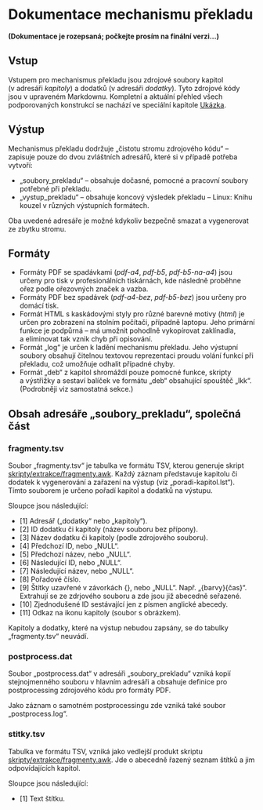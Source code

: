 <!--

Linux Kniha kouzel, dokumentace
Copyright (c) 2019, 2020 Singularis <singularis@volny.cz>

Toto dílo je dílem svobodné kultury; můžete ho šířit a modifikovat pod
podmínkami licence Creative Commons Attribution-ShareAlike 4.0 International
vydané neziskovou organizací Creative Commons. Text licence je přiložený
k tomuto projektu nebo ho můžete najít na webové adrese:

https://creativecommons.org/licenses/by-sa/4.0/

-->
# Dokumentace mechanismu překladu

**(Dokumentace je rozepsaná; počkejte prosím na finální verzi...)**

## Vstup

Vstupem pro mechanismus překladu jsou zdrojové soubory kapitol (v adresáři
*kapitoly*) a dodatků (v adresáři *dodatky*). Tyto zdrojové kódy jsou
v upraveném Markdownu. Kompletní a aktuální přehled všech podporovaných
konstrukcí se nachází ve speciální kapitole [Ukázka](../kapitoly/_ukazka.md).

## Výstup

Mechanismus překladu dodržuje „čistotu stromu zdrojového kódu“ – zapisuje pouze
do dvou zvláštních adresářů, které si v případě potřeba vytvoří:

* „soubory\_prekladu“ – obsahuje dočasné, pomocné a pracovní soubory potřebné při překladu.
* „vystup\_prekladu“ – obsahuje koncový výsledek překladu – Linux: Knihu kouzel v různých výstupních formátech.

Oba uvedené adresáře je možné kdykoliv bezpečně smazat a vygenerovat ze zbytku stromu.

## Formáty

* Formáty PDF se spadávkami (*pdf-a4*, *pdf-b5*, *pdf-b5-na-a4*) jsou určeny pro tisk v profesionálních tiskárnách, kde následně proběhne ořez podle ořezovných značek a vazba.
* Formáty PDF bez spadávek (*pdf-a4-bez*, *pdf-b5-bez*) jsou určeny pro domácí tisk.
* Formát HTML s kaskádovými styly pro různé barevné motivy (*html*) je určen pro zobrazení na stolním počítači, případně laptopu. Jeho primární funkce je podpůrná – má umožnit pohodlně vykopírovat zaklínadla, a eliminovat tak vznik chyb při opisování.
* Formát „log“ je určen k ladění mechanismu překladu. Jeho výstupní soubory obsahují čitelnou textovou reprezentaci proudu volání funkcí při překladu, což umožňuje odhalit případné chyby.
* Formát „deb“ z kapitol shromáždí pouze pomocné funkce, skripty a výstřižky a sestaví balíček ve formátu „deb“ obsahující spouštěč „lkk“. (Podrobněji viz samostatná sekce.)

## Obsah adresáře „soubory\_prekladu“, společná část

### fragmenty.tsv

Soubor „fragmenty.tsv“ je tabulka ve formátu TSV, kterou generuje skript
[skripty/extrakce/fragmenty.awk](../skripty/extrakce/fragmenty.awk).
Každý záznam představuje kapitolu či dodatek k vygenerování a zařazení na výstup
(viz „poradi-kapitol.lst“). Tímto souborem je určeno pořadí kapitol a dodatků na výstupu.

Sloupce jsou následující:

* \[1\] Adresář („dodatky“ nebo „kapitoly“).
* \[2\] ID dodatku či kapitoly (název souboru bez přípony).
* \[3\] Název dodatku či kapitoly (podle zdrojového souboru).
* \[4\] Předchozí ID, nebo „NULL“.
* \[5\] Předchozí název, nebo „NULL“.
* \[6\] Následující ID, nebo „NULL“.
* \[7\] Následující název, nebo „NULL“.
* \[8\] Pořadové číslo.
* \[9\] Štítky uzavřené v závorkách {}, nebo „NULL“. Např. „{barvy}{čas}“. Extrahují se ze zdrjového souboru a zde jsou již abecedně seřazené.
* \[10\] Zjednodušené ID sestávající jen z písmen anglické abecedy.
* \[11\] Odkaz na ikonu kapitoly (soubor s obrázkem).

Kapitoly a dodatky, které na výstup nebudou zapsány, se do tabulky „fragmenty.tsv“ neuvádí.

### postprocess.dat

Soubor „postprocess.dat“ v adresáři „soubory\_prekladu“ vzniká kopií stejnojmenného souboru
v hlavním adresáři a obsahuje definice pro postprocessing zdrojového kódu pro formáty PDF.

Jako záznam o samotném postprocessingu zde vzniká také soubor „postprocess.log“.

### stitky.tsv

Tabulka ve formátu TSV, vzniká jako vedlejší produkt skriptu
[skripty/extrakce/fragmenty.awk](../skripty/extrakce/fragmenty.awk).
Jde o abecedně řazený seznam štítků a jim odpovídajících kapitol.

Sloupce jsou následující:

* \[1\] Text štítku.









<!--

Jsou podporovány tři hlavní skupiny výstupních formátů:

* Formáty PDF (pdf-a4, pdf-b5, pdf-a5) jsou určeny pro tisk.
Skript [do\_pdf.awk](../skripty/do_pdf.awk) převede zdrojový kód kapitoly
či dodatku do formátu LaTeXu. Skript [kapitola.awk](../skripty/kapitola.awk)
ho má „obalit“ do šablony, ale v současnosti tato operace nic nedělá.
Skript [postprocess.awk](../skripty/postprocess.awk) na přeloženou kapitolu
aplikuje předtiskové korekce, jsou-li definovány.
Skript [kniha.awk](../skripty/kniha.awk) pak kapitoly složí do jednoho
zdrojového souboru ve formátu LaTeX, jehož celková podoba je definovaná
v souboru [formaty/pdf/sablona.tex](../formaty/pdf/sablona.tex).
Nakonec se zavolá pdflatex a přeloží tento zdrojový kód do PDF.
Souběžně s tím jsou zpracovány obrázky pomocí nástroje ImageMagick.
* Formát HTML (html) je určený pro zobrazení na počítači a jeho hlavním účelem
je, abyste mohl/a snadno vykopírovat úseky kódu a přímo je použít bez rizika
překlepů. Skript [do\_html.awk](../skripty/do_html.awk) převede zdrojový kód
kapitoly či dodatku do formátu HTML, skript [kapitola.awk](../skripty/kapitola.awk)
pak zpracuje pouze kapitoly, které mají být vygenerovány, a vytvoří z nich
finální HTML soubory. Současně s tím se překopíruje
[sablona.css](../formaty/html/sablona.css) a požadované obrázky.
Součástí tohoto procesu je i shromáždění licenčních informací k obrázkům
ze souboru [COPYING](../COPYING) a ke kapitolám z jejich zdrojových kódů
a jejich sepsání pomocí skriptu [kapitola.awk](../skripty/kapitola.awk).
Pomocí skriptu [generovat-index-html.awk](../skripty/generovat-index-html.awk)
se pak vygeneruje hlavní HTML stránka s přehledem kapitol.
* Formát LOG (log) je určen především pro ladění lexikálně syntaktického
analyzátoru, který se nachází ve skriptu [hlavni.awk](skripty/hlavni.awk).
Tento analyzátor je společný pro všechny formáty a ve výstupu ve formátu
LOG můžete dohledat, které funkce byly volány pro zpracování jednotlivých
částí každé kapitoly. Druhou podstatnou úlohou překladu do tohoto formátu
je poměrně striktní kontrola některých požadavků a předpokladů,
která se u ostatních formátů nevyskytuje.

U každého formátu je prvním krokem překlad zdrojového textu po jednotlivých kapitolách
do základní podoby kapitol v daném formátu. Tento krok dělá skript
„skripty/do\_{*formát*}u.awk“ a u formátu LOG je to jediný krok.
Společným jádrem skriptů pro všechny formáty je lexikálně syntaktický analyzátor
ve skriptu „skripty/hlavni.awk“. Skripty pro jednotlivé formáty definují pouze
konkrétní funkce, které pak analyzátor volá. Velmi podstatná je funkce
*ZpracujZnak()*, která se volá pro každý nebílý znak textu po
odstranění escapování a všech řídicích konstrukcí. Např. nezlomitelnou mezeru
přeloží ve formátu PDF na „\~“ a ve formátu HTML na „&amp;nbsp;“.

U formátu HTML probíhá současně s tím zpracování obrázků a zkopírování stylového předpisu.

Překlad do formátů PDF je nejsložitější. Výsledkem prvního kroku jsou části
kódu ve formátu LaTeX, které se pak skriptem „skripty/kniha.awk“ spojí do jednoho
velkého zdrojového kódu a ten se příkazem „pdflatex“ přeloží do formátu PDF.

Při překladu se používají dva adresáře: Adresář „soubory\_prekladu“ slouží pro
pomocné a nehotové soubory vznikající během překladu; adresář „vystup\_prekladu“
pak obsahuje pouze požadované výstupní soubory.

## Interní soubory

### soubory\_prekladu/osnova/\*.tsv

Do těchto souborů se sepisují záznamy o sekcích a podsekcích v jednotlivých
kapitolách. Slouží především ke generování křížových odkazů ve formátu HTML.

Význam sloupců je následující:

1. Typ záznamu (KAPITOLA, SEKCE či PODSEKCE; v budoucnu přibudou další).
2. ID (např. číslo kapitoly)
3. číslo řádku, ze kterého záznam pochází
4. text (např. název kapitoly)
5. středník (jen pro ukončení a kontrolu korektního zpracování)

### soubory\_prekladu/fragmenty.tsv

Do tohoto souboru se zapisuje seznam kapitol a dodatků v pořadí, v jakém mají
být zapsány na výstup.

Význam sloupců je následující:

1. Typ („kapitoly“ nebo „dodatky“).
2. ID kapitoly či dodatku.
3. Název kapitoly či dodatku.
4. ID předchozí kapitoly či dodatku (nebo „NULL“).
5. Název předchozí kapitoly či dodatku (nebo „NULL“).
6. ID následující kapitoly či dodatku (nebo „NULL“).
7. Název následující kapitoly či dodatku (nebo „NULL“).
8. Číslo kapitoly či dodatku (odpovídá číslu řádku).
9. Seřazený výčet štítků ve formátu „{a}{b}...“, nebo „NULL“, pokud kapitola štítky nemá.

### soubory\_prekladu/postprocess.tsv

Předtiskové korekce, které mají být aplikovány. Korekce se aplikují formou
úplné náhrady původního řádku za nový a jsou specifické pouze pro jeden
výstupní formát (tzn. korekce pro výstup na papír formátu A5 se neuplatní
při výstupu na papír formátu A4).

Význam sloupců je následující.

1. ID náhrady (jedinečné číslo)
2. ID formátu (např. „pdf-b5“; musí přesně odpovídat)
3. ID kapitoly (např. „make“)
4. původní řádek
5. nový řádek

### soubory\_prekladu/postprocess.log

Do tohoto souboru se zapisuje seznam proběhlých korekcí s počtem provedených
náhrad. Má umožnit odhalit zastaralé korekce či korekce, které omylem zasáhly
nechtěný řádek.

## Konfigurace

To, které kapitoly a v jakém pořadí budou vygenerovány, se zaznamená do souboru
„soubory\_prekladu/poradi-kapitol.lst“; tento soubor se získá následovně:

1. Existuje-li soubor poradi-kapitol.lst, zkopíruje se ten.
2. Existuje-li soubor poradi-kapitol.vychozi.lst, zkopíruje se ten.
3. Jinak se seřadí podle abecedy všechny kapitoly a za ně všechny dodatky podle Makefile, s výjimkou předmluvy, která se umístí jako první, a použije se výsledek.

Druhým místem ke konfiguraci je soubor „konfig.ini“, který v současnosti
obsahuje pouze sekci [Obrázky], která určuje šířku vložených obrázků
ve formátu PDF. (Zadává se ve formátu, v jakém ji přijme zdrojový kód LaTeXu.)

### Předtiskové korekce

Zmínit je potřeba také předtiskové korekce. Ty se zapisují do souboru
„postprocess.tsv“, kde jsou následující sloupce:


Při překladu se pak u dané kapitoly v daném formátu vyhledají řádky,
které se *přesně* shodují s uvedeným „původním řádkem“ a ty se nahradí
uvedeným „novým řádkem“.

Pozor! Mechanismus překladu přijme soubor „postprocess.tsv“ jen poprvé;
pokud ho změníte, musíte smazat soubor „soubory\_prekladu/postprocess.tsv“,
aby se uplatnily nové korekce.

## Jak přidat novou kapitolu

Toto je poměrně snadný úkol.

1. Vytvořte ze šablony [\_sablona.md](../kapitoly/_sablona.md) nový zdrojový soubor v adresáři „kapitoly“. Jeho název bez přípony „.md“ bude sloužit jako ID kapitoly.
2. Doplňte do souboru název kapitoly (na 2 místa) a vlastní copyright do hlavičky (původní ponechejte).
3. ID nové kapitoly doplňte v Makefilu do proměnné „VSECHNY\_KAPITOLY“.
4. ID nové kapitoly doplňte jako nový řádek do souboru „poradi-kapitol.lst“, aby se kapitola generovala na výstup.
5. Zkuste vše přeložit příkazem „make“ a zkontrolujte, že se nová kapitola přeložila.

Pak už můžete novou kapitolu začít plnit obsahem.

## Jak přidat podporu nového znaku

1. Zjistěte, jak daný znak vysázet v LaTeXu.
2. Ve skriptu [do\_latexu.awk](../skripty/do_latexu.awk) ve funkci ZpracujZnak() přidejte novou větev přepínače pro obsluhu vámi zvoleného znaku.
3. Pokud daný znak vyžaduje zvláštní zacházení ve formátu HTML, učiňte totéž i ve skriptu [do\_html.awk](../skripty/do_html.awk), většinu znaků však bude možno do HTML zkopírovat přímo.
4. Do speciální kapitoly [\_ukazka](../kapitoly/_ukazka.md) doplňte nový znak do seznamu podporovaných znaků.
5. Pokud kapitola „\_ukazka“ není uvedena v souboru „poradi-kapitol.lst“, doplňte ji tam.
6. Zkuste přeložit všechny výstupní formáty příkazem „make“ a zkontrolujte překlad kapitoly „Ukázka“, zda v každém výstupním formátu, kromě formátu LOG, obsahuje korektně vysázený nový znak.

Pokud má být nový znak zadávaný HTML entitou nebo jiným nestandardním způsobem,
budete muset navíc navštívit skript [hlavni.awk](../skripty/hlavni.awk)
a doplnit interpretaci nové entity do funkce FormatovatRadek(), případně
i do funkce ZpracujZnaky(), pokud má být entita interpretována v kontextech
nepodporujících formátování jako např. URL adresy.
-->
